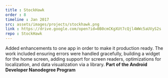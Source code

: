 ```yaml
---
title : StockHawk
order : 8
timeline : Jan 2017
src: assets/images/projects/stockhawk.png
link : https://drive.google.com/open?id=0B0cmCKgXUt7cQjl4WWc5aUVyS2s
repo : StockHawk
---
```


Added enhancements to one app in order to make it production ready. The work included ensuring errors were handled gracefully, building a widget for the home screen, adding support for screen readers, optimizations for localization, and data visualization via a library.
**Part of the Android Developer Nanodegree Program**